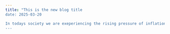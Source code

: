 ```yaml
---
title: "This is the new blog title
date: 2025-03-20

In todays society we are exeperiencing the rising pressure of inflation
---
```


